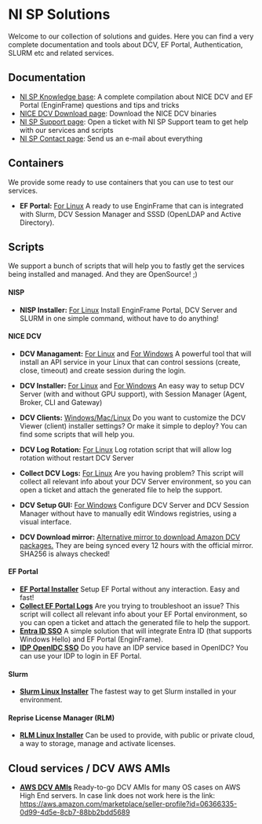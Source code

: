 # NI SP Solutions

Welcome to our collection of solutions and guides. Here you can find a very complete documentation and tools about DCV, EF Portal, Authentication, SLURM etc and related services.

## Documentation

* [NI SP Knowledge base](https://www.ni-sp.com/knowledge-base/): A complete compilation about NICE DCV and EF Portal (EnginFrame) questions and tips and tricks
* [NICE DCV Download page](https://www.ni-sp.com/solutions/nice-dcv-download-page/): Download the NICE DCV binaries
* [NI SP Support page](https://support.ni-sp.com/): Open a ticket with NI SP Support team to get help with our services and scripts
* [NI SP Contact page](https://www.ni-sp.com/contact/): Send us an e-mail about everything

## Containers

We provide some ready to use containers that you can use to test our services.

* __EF Portal:__ [For Linux](https://github.com/NISP-GmbH/EF-DCV-Containers) A ready to use EnginFrame that can is integrated with Slurm, DCV Session Manager and SSSD (OpenLDAP and Active Directory).

## Scripts

We support a bunch of scripts that will help you to fastly get the services being installed and managed. And they are OpenSource! ;)

#### NISP

* __NISP Installer:__ [For Linux](https://github.com/NISP-GmbH/NISP-Installer) Install EnginFrame Portal, DCV Server and SLURM in one simple command, without have to do anything!

#### NICE DCV

* __DCV Managament:__ [For Linux](https://github.com/NISP-GmbH/DCV-Management-Linux) and [For Windows](https://github.com/NISP-GmbH/DCV-Management-Windows) A powerful tool that will install an API service in your Linux that can control sessions (create, close, timeout) and create session during the login.

* __DCV Installer:__ [For Linux](https://github.com/NISP-GmbH/DCV-Installer) and [For Windows](https://www.ni-sp.com/knowledge-base/dcv-installation/windows/) An easy way to setup DCV Server (with and without GPU support), with Session Manager (Agent, Broker, CLI and Gateway)

* __DCV Clients:__ [Windows/Mac/Linux](https://github.com/NISP-GmbH/DCV-Clients) Do you want to customize the DCV Viewer (client) installer settings? Or make it simple to deploy? You can find some scripts that will help you.

* __DCV Log Rotation:__ [For Linux](https://github.com/NISP-GmbH/DCV-Log-Rotation) Log rotation script that will allow log rotation without restart DCV Server

* __Collect DCV Logs:__ [For Linux](https://github.com/NISP-GmbH/Collect-DCV-Logs) Are you having problem? This script will collect all relevant info about your DCV Server environment, so you can open a ticket and attach the generated file to help the support.

* __DCV Setup GUI:__ [For Windows](https://github.com/NISP-GmbH/Windows-DCV-Setup-GUI) Configure DCV Server and DCV Session Manager without have to manually edit Windows registries, using a visual interface.

* __DCV Download mirror:__ [Alternative mirror to download Amazon DCV packages.](https://cdn.ni-sp.com/) They are being synced every 12 hours with the official mirror. SHA256 is always checked!

#### EF Portal

* __[EF Portal Installer](https://github.com/NISP-GmbH/EF-Portal-Installer/tree/main)__ Setup EF Portal without any interaction. Easy and fast!
* __[Collect EF Portal Logs](https://github.com/NISP-GmbH/Collect-EF-Portal-Logs)__ Are you trying to troubleshoot an issue? This script will collect all relevant info about your EF Portal environment, so you can open a ticket and attach the generated file to help the support.
* __[Entra ID SSO](https://github.com/NISP-GmbH/EF-EntraID-SSO)__ A simple solution that will integrate Entra ID (that supports Windows Hello) and EF Portal (EnginFrame).
* __[IDP OpenIDC SSO](https://github.com/NISP-GmbH/EF-IDP-OIDC)__ Do you have an IDP service based in OpenIDC? You can use your IDP to login in EF Portal.

#### Slurm

* __[Slurm Linux Installer](https://github.com/NISP-GmbH/SLURM)__ The fastest way to get Slurm installed in your environment.

#### Reprise License Manager (RLM)

* __[RLM Linux Installer](https://github.com/NISP-GmbH/RLM_for_Linux)__ Can be used to provide, with public or private cloud, a way to storage, manage and activate licenses.

## Cloud services / DCV AWS AMIs

* __[AWS DCV AMIs](https://aws.amazon.com/marketplace/seller-profile?id=06366335-0d99-4d5e-8cb7-88bb2bdd5689)__ Ready-to-go DCV AMIs for many OS cases on AWS High End servers. 
In case link does not work here is the link: https://aws.amazon.com/marketplace/seller-profile?id=06366335-0d99-4d5e-8cb7-88bb2bdd5689
